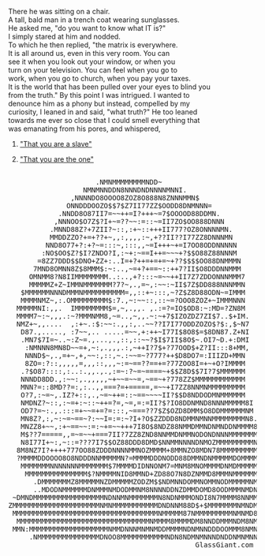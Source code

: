 There he was sitting on a chair.  
A tall, bald man in a trench coat wearing sunglasses.  
He asked me, "do you want to know what IT is?"  
I simply stared at him and nodded.  
To which he then replied, "the matrix is everywhere.  
It is all around us, even in this very room.  You can  
see it when you look out your window, or when you  
turn on your television. You can feel when you go to  
work, when you go to church, when you pay your taxes.  
It is the world that has been pulled over your eyes to blind you  
from the truth." By this point I was intrigued. I wanted to  
denounce him as a phony but instead, compelled by my  
curiosity, I leaned in and said, "what truth?" He too leaned  
towards me ever so close that I could smell everything that  
was emanating from his pores, and whispered,  
  
1) ["That you are a slave"](./the-real-matrix/slave.md)
  
2) ["That you are the one"](./the-real-matrix/the-one.md)

<pre>

                     .NMNMMMMMMMMNDD~                       
                  NMNMNNDDN8NNNDNDNNNNMNNI.                 
               ,NNNNDO8OOOO8ZOZ8O888N8ZNNNMMN$              
              ONNDDDOOZO$$7$Z7II77ZZ$OODD8DNMNNN=           
            .NNDD8O87II7=~~++=I?+++~=7$OOOOD88DDMN.         
           ,NNNOO$O7Z$?I+~=??~~:=::~=II7ZO$OO888DNNN        
          .MNND88Z?+7ZII?~::,:+~::+++II777?OZ8ONNNNMN.      
          MMDDZZO?+=+??+~,,:,,,,:~,+??II??I77ZZ8DNNNMN      
         NND8O77+?:+?~=:::~,:::,,~=I+++~+=I7OO8ODDNNNNN     
        :NO$OO$Z?$I?ZNDO?I,:~+:~==I++=~~~+?$$O88Z88NNNM     
       =8ZZ7DDD$$DNO+ZZ+:..I=+?++=+=+=~+??$$$$OO88DNMMMN    
      7MND8OMNN8Z$8MMM$:~:..,~=+?+==~::++7?II$O8DDDNNMMM    
     OMNMM8?N8IIMMMMMMMM..:..,+?:::~=~~++II7Z7ZDDONNNMMM7   
     MMMMMZ+Z~IMMNMMMMMMM?7?~,.,=~,:~~:~II$7Z$DD888NNNMMN   
   $MMMMMMNNNDMMMNMMMMMMMMMM=,,::+~:::,~?Z$Z8D88ODN~=IMMM   
   MMMMNMZ~,:.OMMMMMMMMM$:7.,~:~~::,::~=?OOO8ZOZ+~IMMMNNN   
  MMMMMNI:,,.  IMMMMMMMM$=,~,.,,. ,.:=?=IO$OD8:~:MD=?ZN8M   
  MMMM7~:~,,,.:~?MMMNMM8,~=..,~,,.~:~+7$IZOZDZ7ZI$7..$+IM.  
  NMZ+~,,....  ,:+~.:$:~~:.,,:,..~~??I7I77ODDZOZO$?$:,$~N7  
   D87.,....., :7~~,.. .....=~~,+:++~I77I$8O8$=$8DN87.Z+NI  
   .MN7$7I=~..~:Z~=.,...,.,::,::~~?$I$7II$8O$~.OI7~D.+:DMI  
    :NMNNN8MN8D~~=+,~:,.,,,.:,~++I?7$+?77OOD$+Z?II:::8+MM,  
    NNND$~,.,=+~,+,~~:,::,~.:~~=~?777?++$D8DO7=:IIIZD+MMN   
    8ZO=:?::,,,,,=,,,::,,,~:=~==??==+=?77ZOO8I=+~+O?IMMMM   
   .?$O87::::,:..:.,,.,.,:=~:?~=~====~+$$Z8D$$7I?7$MMMMMM   
   NNNDD8DD.,:~~:,.,,,,,~+~~=~~=,~==~+?778ZZ$MMMMMMMMMMMM   
   MNN?=::8MD??=:,:..,,===?=+=====,=~~+I7ZZ8NNMNMMMMMMMMM   
   O?7,:~=~,.IZ?+::,.,~=~++=::~==~~~~II?$$D8NDDODMNMMMMMM   
   NMDNZ?~::,:~=+:~::~++=?=,~=,=:=II?$?IO8DDNMND8NNNMMMMM8I 
   OD7?=~:.,.:::=+~~=+=?=:::,~===??7$Z$OZD8DMM$O8DDMMMMMMNM 
   MN8Z?,:,~:~=~==~?:~~I=:=:~?I+?O$ZZDDD8NDMMNMNNMMMMMMMMN8.
   MNZZ8+~~,:+~==~~:=:~+=~~+++7I8O$8NDZ88NMMDMMNDNMNDDNMMMM8
   M$??7=====,,=~=~~+===7II?7ZZ8ZND8NNMMDNMMNODONDNNNMMMMMMM
   N8I77I+~:,~::=???7I7$$OZ88DDD8DMD$NNMMNNNNDNMOZMMMMMMMMMN
  8M8NZ7I?++++777OO88ZDDDNNNNMMNOZMMMM+8MMNZO8MDN78MMMMMMMMM
  ?MMMMDDOOOO8O8NDDDNNMMMMMN?=MMMMDDDNODD88DMMNDNMMMMMDOMMMM
   MMMMMMMNNNNNNNMMMMMMM$7MMMMDIDNNONM7=MNM8MNOMMMMDNMDMMMMM
    MMMMMMMMMMMMMMM$?NMMMMNID8MMND+ZD88O7N8DZNMMD8MMMNMMMMMM
      .DMMMMMMMZ8MMMMMNZDMMMMMZODZM$$NDMNNDOMMNOMMNODMMMMMNM
      ..MDODNMMMMMMDNMMMNMDODMMNM8NNNNDDNZDMMDOMD8OODMMMNMDN
 ~DMNDMMMMMMMMMMMMMMMMMNDNNMNMMMMMMMN8NDNMMMONDI8N7MMMM8NNMM
ZMMMMMMMMMMMMMMMMMMMMMNMNMMMMMMMMMMMDNDNNM88D$+$MMMMMMMNMNDM
 MMMMMMMMMMMMMMMMMMMMMMMMMMMMMMMMMMMNMMMMM87NMMMMMMMMMNMNMD8
  MMMMMMMMMMMMMMMMMMMMMMMMMMMMMMMMNMMMM8MMMMDM8NNDDMMMNDM8NM
 MMN:MMMMMMMMMMMMMMMMMMMNMMDNNNMNMNMDDMMMMNDNMNNDDDOOMMM8NMN
     .NMMMMMMMMMMMMMMMDNOO8MMMMMMMMMMMNDN8NDMNMNNNDNDDNMNMNN
                                             GlassGiant.com
</pre>
